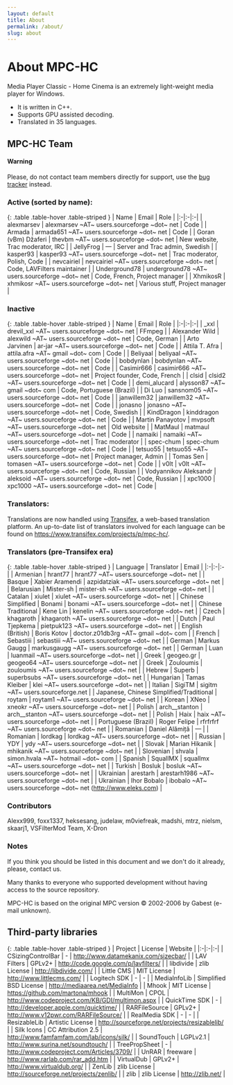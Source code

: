 ```yaml
---
layout: default
title: About
permalink: /about/
slug: about
---
```


# About MPC-HC

Media Player Classic - Home Cinema is an extremely light-weight media player for Windows.

* It is written in C++.
* Supports GPU assisted decoding.
* Translated in 35 languages.


## MPC-HC Team

<div class="alert alert-warning" role="alert">
    <h4><span class="fa fa-exclamation-circle" aria-hidden="true"></span> Warning</h4>
    <p>
        Please, do not contact team members directly for support,
        use the <a href="https://trac.mpc-hc.org/wiki/How_to_Report_Issues" class="alert-link">bug tracker</a> instead.
   </p>
</div>


### Active (sorted by name):

<div markdown="1" class="table-responsive">

{: .table .table-hover .table-striped }
| Name | Email | Role |
|:-|:-|:-|
| alexmarsev | alexmarsev ~AT~ users.sourceforge ~dot~ net | Code |
| Armada | armada651 ~AT~ users.sourceforge ~dot~ net | Code |
| Goran (vBm) Džaferi | thevbm ~AT~ users.sourceforge ~dot~ net | New website, Trac moderator, IRC |
| JellyFrog | — | Server and Trac admin, Swedish |
| kasper93 | kasper93 ~AT~ users.sourceforge ~dot~ net | Trac moderator, Polish, Code |
| nevcairiel | nevcairiel ~AT~ users.sourceforge ~dot~ net | Code, LAVFilters maintainer |
| Underground78 | underground78 ~AT~ users.sourceforge ~dot~ net | Code, French, Project manager |
| XhmikosR | xhmikosr ~AT~ users.sourceforge ~dot~ net | Various stuff, Project manager |

</div>

### Inactive

<div markdown="1" class="table-responsive">

{: .table .table-hover .table-striped }
| Name | Email | Role |
|:-|:-|:-|
| _xxl | drevil_xxl ~AT~ users.sourceforge ~dot~ net | FFmpeg |
| Alexander Wild | alexwild ~AT~ users.sourceforge ~dot~ net | Code, German |
| Arto Jarvinen | ar-jar ~AT~ users.sourceforge ~dot~ net | Code |
| Attila T. Afra | attila.afra ~AT~ gmail ~dot~ com | Code |
| Beliyaal | beliyaal ~AT~ users.sourceforge ~dot~ net | Code |
| bobdynlan | bobdynlan ~AT~ users.sourceforge ~dot~ net | Code |
| Casimir666 | casimir666 ~AT~ users.sourceforge ~dot~ net | Project founder, Code, French |
| clsid | clsid2 ~AT~ users.sourceforge ~dot~ net | Code |
| demi_alucard | alysson87 ~AT~ gmail ~dot~ com | Code, Portuguese (Brazil) |
| Di Luo | sansnom05 ~AT~ users.sourceforge ~dot~ net | Code |
| janwillem32 | janwillem32 ~AT~ users.sourceforge ~dot~ net | Code |
| jonasno | jonasno ~AT~ users.sourceforge ~dot~ net | Code, Swedish |
| KindDragon | kinddragon ~AT~ users.sourceforge ~dot~ net | Code |
| Martin Panayotov | mvpsoft ~AT~ users.sourceforge ~dot~ net | Old website |
| MatMaul | matmaul ~AT~ users.sourceforge ~dot~ net | Code |
| namaiki | namaiki ~AT~ users.sourceforge ~dot~ net | Trac moderator |
| spec-chum | spec-chum ~AT~ users.sourceforge ~dot~ net | Code |
| tetsuo55 | tetsuo55 ~AT~ users.sourceforge ~dot~ net | Project manager, Admin |
| Tomas Sen | tomasen ~AT~ users.sourceforge ~dot~ net | Code |
| v0lt | v0lt ~AT~ users.sourceforge ~dot~ net | Code, Russian |
| Vodyannikov Aleksandr | aleksoid ~AT~ users.sourceforge ~dot~ net | Code, Russian |
| xpc1000 | xpc1000 ~AT~ users.sourceforge ~dot~ net | Code |

</div>

### Translators:
Translations are now handled using [Transifex](https://www.transifex.com), a web-based translation platform.
An up-to-date list of translators involved for each language can be found on <https://www.transifex.com/projects/p/mpc-hc/>.


### Translators (pre-Transifex era)

<div markdown="1" class="table-responsive">

{: .table .table-hover .table-striped }
| Language | Translator | Email |
|:-|:-|:-|
| Armenian | hrant77 | hrant77 ~AT~ users.sourceforge ~dot~ net |
| Basque | Xabier Aramendi | azpidatziak ~AT~ users.sourceforge ~dot~ net |
| Belarusian | Mister-sh | mister-sh ~AT~ users.sourceforge ~dot~ net |
| Catalan | xiulet | xiulet ~AT~ users.sourceforge ~dot~ net |
| Chinese Simplified | Bonami | bonami ~AT~ users.sourceforge ~dot~ net |
| Chinese Traditional | Kene Lin | kenelin ~AT~ users.sourceforge ~dot~ net |
| Czech | khagaroth | khagaroth ~AT~ users.sourceforge ~dot~ net |
| Dutch | Paul Tjepkema | pietpuk123 ~AT~ users.sourceforge ~dot~ net |
| English (British) | Boris Kotov | doctor.z01db3rg ~AT~ gmail ~dot~ com |
| French | Sebastiii | sebastiii ~AT~ users.sourceforge ~dot~ net |
| German | Markus Gaugg | markusgaugg ~AT~ users.sourceforge ~dot~ net |
| German | Luan | luanmail ~AT~ users.sourceforge ~dot~ net |
| Greek | geogeo.gr | geogeo64 ~AT~ users.sourceforge ~dot~ net |
| Greek | Zouloumis | zouloumis ~AT~ users.sourceforge ~dot~ net |
| Hebrew | Superb | superbsubs ~AT~ users.sourceforge ~dot~ net |
| Hungarian | Tamas Kleiber | klei ~AT~ users.sourceforge ~dot~ net |
| Italian | SigiTM | sigitm ~AT~ users.sourceforge.net |
| Japanese, Chinese Simplified/Traditional | roytam | roytam1 ~AT~ users.sourceforge ~dot~ net |
| Korean | XNeo | xneokr ~AT~ users.sourceforge ~dot~ net |
| Polish | arch__stanton | arch__stanton ~AT~ users.sourceforge ~dot~ net |
| Polish | Haix | haix ~AT~ users.sourceforge ~dot~ net |
| Portuguese (Brazil) | Roger Felipe | rfrfrfrf ~AT~ users.sourceforge ~dot~ net |
| Romanian | Daniel Alămiță | — |
| Romanian | lordkag | lordkag ~AT~ users.sourceforge ~dot~ net |
| Russian | YDY | ydy ~AT~ users.sourceforge ~dot~ net |
| Slovak | Marian Hikanik | mhikanik ~AT~ users.sourceforge ~dot~ net |
| Slovenian | shvala | simon.hvala ~AT~ hotmail ~dot~ com |
| Spanish | SquallMX | squallmx ~AT~ users.sourceforge ~dot~ net |
| Turkish | Bosluk | bosluk ~AT~ users.sourceforge ~dot~ net |
| Ukrainian | arestarh | arestarh1986 ~AT~ users.sourceforge ~dot~ net |
| Ukrainian | Ihor Bobalo | ibobalo ~AT~ users.sourceforge ~dot~ net (http://www.eleks.com) |

</div>


### Contributors

Alexx999, foxx1337, heksesang, judelaw, m0viefreak, madshi, mtrz, nielsm, skaarj1, VSFilterMod Team, X-Dron


### Notes

If you think you should be listed in this document and we don't do it already, please, contact us.

Many thanks to everyone who supported development without having access to the source repository.

MPC-HC is based on the original MPC version © 2002-2006 by Gabest (e-mail unknown).


## Third-party libraries

<div markdown="1" class="table-responsive">

{: .table .table-hover .table-striped }
| Project | License | Website |
|:-|:-|:-|
| CSizingControlBar | - | <http://www.datamekanix.com/sizecbar/> |
| LAV Filters | GPLv2+ | <http://code.google.com/p/lavfilters/> |
| libdivide | zlib License | <http://libdivide.com/> |
| Little CMS | MIT License | <http://www.littlecms.com/> |
| Logitech SDK | - | - |
| MediaInfoLib | Simplified BSD License | <http://mediaarea.net/MediaInfo> |
| Mhook | MIT License | <https://github.com/martona/mhook> |
| MultiMon | CPOL | <http://www.codeproject.com/KB/GDI/multimon.aspx> |
| QuickTime SDK | - | <http://developer.apple.com/quicktime/> |
| RARFileSource | GPLv2+ | <http://www.v12pwr.com/RARFileSource/> |
| RealMedia SDK | - | - |
| ResizableLib | Artistic License | <http://sourceforge.net/projects/resizablelib/> |
| Silk Icons | CC Attribution 2.5 | <http://www.famfamfam.com/lab/icons/silk/> |
| SoundTouch | LGPLv2.1 | <http://www.surina.net/soundtouch/> |
| TreePropSheet | - | <http://www.codeproject.com/Articles/3709/> |
| UnRAR | freeware | <http://www.rarlab.com/rar_add.htm> |
| VirtualDub | GPLv2+ | <http://www.virtualdub.org/> |
| ZenLib | zlib License | <http://sourceforge.net/projects/zenlib/> |
| zlib | zlib License | <http://zlib.net/> |

</div>
